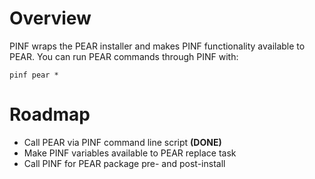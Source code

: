 # Overview #

PINF wraps the PEAR installer and makes PINF functionality available to PEAR. You can run PEAR commands through PINF with:

```
pinf pear *
```

# Roadmap #

  * Call PEAR via PINF command line script **(DONE)**
  * Make PINF variables available to PEAR replace task
  * Call PINF for PEAR package pre- and post-install